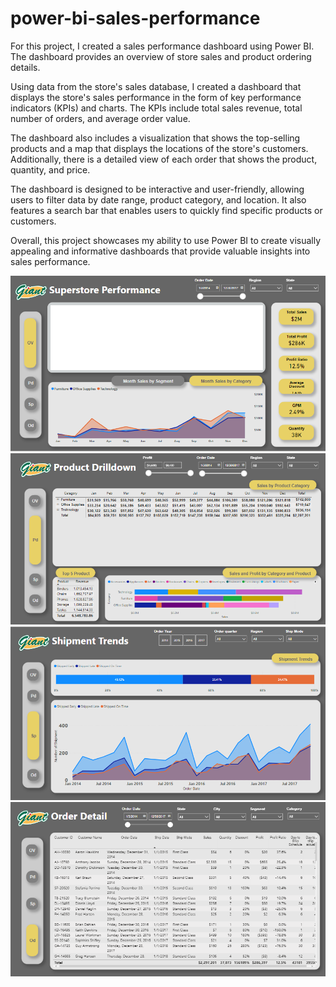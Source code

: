 # power-bi-sales-performance
For this project, I created a sales performance dashboard using Power BI. The dashboard provides an overview of store sales and product ordering details.

Using data from the store's sales database, I created a dashboard that displays the store's sales performance in the form of key performance indicators (KPIs) and charts. The KPIs include total sales revenue, total number of orders, and average order value.

The dashboard also includes a visualization that shows the top-selling products and a map that displays the locations of the store's customers. Additionally, there is a detailed view of each order that shows the product, quantity, and price.

The dashboard is designed to be interactive and user-friendly, allowing users to filter data by date range, product category, and location. It also features a search bar that enables users to quickly find specific products or customers.

Overall, this project showcases my ability to use Power BI to create visually appealing and informative dashboards that provide valuable insights into sales performance.

![Overview](ScreenShoot/Overview.PNG)
![Product](ScreenShoot/Product.PNG)
![Shipment](ScreenShoot/Shipment.PNG)
![OrderDetail](ScreenShoot/OrderDetail.PNG)
